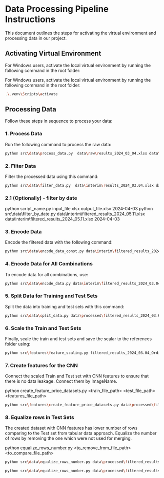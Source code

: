 # Data Processing Pipeline Instructions

This document outlines the steps for activating the virtual environment and processing data in our project.

## Activating Virtual Environment

For Windows users, activate the local virtual environment by running the following command in the root folder:


For Windows users, activate the local virtual environment by running the following command in the root folder:
```bash
.\.venv\Scripts\activate
```

## Processing Data

Follow these steps in sequence to process your data:

### 1. Process Data

Run the following command to process the raw data:
```bash
python src\data\process_data.py  data\raw\results_2024_03_04.xlsx data\interim\results_2024_03.04.xlsx
```

### 2. Filter Data

Filter the processed data using this command:
```bash
python src\data\filter_data.py  data\interim\results_2024_03.04.xlsx data\interim\filtered_results_2024_03.04.xlsx
```

### 2.1 (Optionally) - filter by date
python script_name.py input_file.xlsx output_file.xlsx 2024-04-03
python src\data\filter_by_date.py data\interim\filtered_results_2024_05.11.xlsx data\interim\filtered_results_2024_05.11.xlsx 2024-04-03

### 3. Encode Data

Encode the filtered data with the following command:
```bash
python src\data\encode_data_const.py data\interim\filtered_results_2024_03.04.xlsx data\processed\encoded_results_2024_03.04.xlsx
```

### 4. Encode Data for All Combinations

To encode data for all combinations, use:
```bash
python src\data\encode_data.py data\interim\filtered_results_2024_03.04.xlsx --output_folder data\processed
```

### 5. Split Data for Training and Test Sets

Split the data into training and test sets with this command:
```bash
python src\data\split_data.py data\processed\filtered_results_2024_03.04_OrdinalOrdinalOneHotOneHot.xlsx --output_folder data\processed
```

### 6. Scale the Train and Test Sets

Finally, scale the train and test sets and save the scalar to the references folder using:
```bash
python src\features\feature_scaling.py filtered_results_2024_03.04_OrdinalOrdinalOneHotOneHot --output_folder data\processed --columns ARTIST TECHNIQUE "TOTAL DIMENSIONS" YEAR
```

### 7. Create features for the CNN

Connect the scaled Train and Test set with CNN features to ensure that there is no data leakage.
Connect them by ImageName.

python create_feature_price_datasets.py <train_file_path> <test_file_path> <features_file_path>

```bash
python src\features\create_feature_price_datasets.py data\processed\filtered_results_2024_03.04_OrdinalOrdinalOneHotOneHot_train_scaled.xlsx data\processed\filtered_results_2024_03.04_OrdinalOrdinalOneHotOneHot_test_scaled.xlsx data\interim\features.csv
```

### 8. Equalize rows in Test Sets

The created dataset with CNN features has lower number of rows comparing to the Test set from tabular data approach.
Equalize the number of rows by removing the one which were not used for merging.

python equalize_rows_number.py <to_remove_from_file_path> <to_compare_file_path>

```bash
python src\data\equalize_rows_number.py data\processed\filtered_results_2024_03.04_OrdinalOrdinalOneHotOneHot_test_scaled.xlsx data\processed\test_features_price.csv

python src\data\equalize_rows_number.py data\processed\filtered_results_2024_03.04_OrdinalOrdinalOneHotOneHot_train_scaled.xlsx data\processed\train_features_price.csv
```